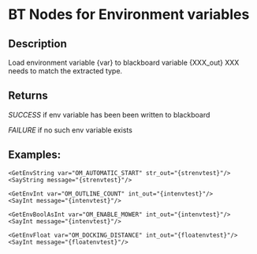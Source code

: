 # BT Nodes for Environment variables
## Description

Load environment variable {var} to blackboard variable {XXX_out}
XXX needs to match the extracted type.

## Returns

*SUCCESS* if env variable has been been written to blackboard

*FAILURE* if no such env variable exists

## Examples:

```
<GetEnvString var="OM_AUTOMATIC_START" str_out="{strenvtest}"/>
<SayString message="{strenvtest}"/>
```

```
<GetEnvInt var="OM_OUTLINE_COUNT" int_out="{intenvtest}"/>
<SayInt message="{intenvtest}"/>
```

```
<GetEnvBoolAsInt var="OM_ENABLE_MOWER" int_out="{intenvtest}"/>
<SayInt message="{intenvtest}"/>
```

```
<GetEnvFloat var="OM_DOCKING_DISTANCE" int_out="{floatenvtest}"/>
<SayInt message="{floatenvtest}"/>
```

